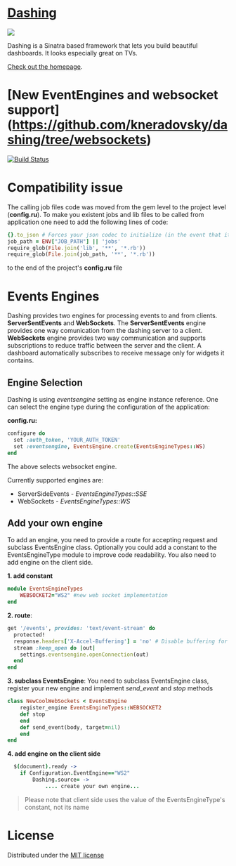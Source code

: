 # [Dashing](http://shopify.github.com/dashing)
![](https://api.travis-ci.org/Shopify/dashing.png)

Dashing is a Sinatra based framework that lets you build beautiful dashboards. It looks especially great on TVs.

[Check out the homepage](http://shopify.github.com/dashing).


# [New EventEngines and websocket support] (https://github.com/kneradovsky/dashing/tree/websockets)

[![Build Status](https://travis-ci.org/kneradovsky/dashing.svg?branch=websockets)](https://travis-ci.org/kneradovsky/dashing)

# Compatibility issue
The calling job files code was moved from the gem level to the project level (__config.ru__). To make you existent jobs and lib files to be called from application one need to add the following lines of code: 
```ruby
{}.to_json # Forces your json codec to initialize (in the event that it is lazily loaded). Does this before job threads start.
job_path = ENV["JOB_PATH"] || 'jobs'
require_glob(File.join('lib', '**', '*.rb'))
require_glob(File.join(job_path, '**', '*.rb'))
```
to the end of the project's __config.ru__ file 

# Events Engines
Dashing provides two engines for processing events to and from clients. __ServerSentEvents__ and __WebSockets__. The __ServerSentEvents__ engine provides one way comunication from the dashing server to a client. __WebSockets__ engine provides two way communication and supports subscriptions to reduce traffic between the server and the client. A dashboard automatically subscribes to receive message only for widgets it contains.

## Engine Selection
Dashing is using _eventsengine_ setting as engine instance reference. One can select the engine type during the configuration of the application: 

__config.ru:__
```ruby
configure do
  set :auth_token, 'YOUR_AUTH_TOKEN'
  set :eventsengine, EventsEngine.create(EventsEngineTypes::WS)
end
```
The above selects websocket engine.

Currently supported engines are:
* ServerSideEvents - _EventsEngineTypes::SSE_
* WebSockets - _EventsEngineTypes::WS_

## Add your own engine
To add an engine, you need to provide a route for accepting request and subclass EventsEngine class. Optionally you could add a constant to the EventsEngineType module to improve code readability. You also need to add engine on the client side. 

__1. add constant__
```ruby
module EventsEngineTypes
	WEBSOCKET2="WS2" #new web socket implementation
end
```

__2. route__: 
```ruby
get '/events', provides: 'text/event-stream' do
  protected!
  response.headers['X-Accel-Buffering'] = 'no' # Disable buffering for nginx
  stream :keep_open do |out|
  	settings.eventsengine.openConnection(out)
  end
end
```

__3. subclass EventsEngine__:
You need to subclass EventsEngine class, register your new engine and implement _send_event_ and _stop_ methods
```ruby
class NewCoolWebSockets < EventsEngine
	register_engine EventsEngineTypes::WEBSOCKET2
	def stop
	end
	def send_event(body, target=nil)
	end
end
```

__4. add engine on the client side__
```coffee
  $(document).ready -> 
  	if Configuration.EventEngine=="WS2"
  		Dashing.source= -> 
  			.... create your own engine...
```
> Please note that client side uses the value of the EventsEngineType's constant, not its name

# License
Distributed under the [MIT license](https://github.com/Shopify/dashing/blob/master/MIT-LICENSE)

